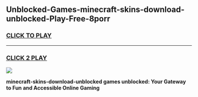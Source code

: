 
## Unblocked-Games-minecraft-skins-download-unblocked-Play-Free-8porr
<h3>
<a href="https://premium76.site?title=minecraft-skins-download-unblocked&ref=21A">CLICK TO PLAY</a></h3>
<hr>

<h3>
<a href="https://premium76.site?title=minecraft-skins-download-unblocked&ref=21A">CLICK 2 PLAY</a>
  
</h3>

<a href="https://premium76.site?title=minecraft-skins-download-unblocked&ref=21A"><img src="https://clearcache.store/games.png"></a>


**minecraft-skins-download-unblocked games unblocked: Your Gateway to Fun and Accessible Online Gaming**
